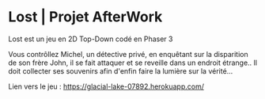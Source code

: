 # Lost | Projet AfterWork

Lost est un jeu en 2D Top-Down codé en Phaser 3

Vous contrôllez Michel, un détective privé, en enquêtant sur la disparition de son frère John, il se fait attaquer et se reveille dans un endroit étrange..
Il doit collecter ses souvenirs afin d'enfin faire la lumière sur la vérité...

Lien vers le jeu : https://glacial-lake-07892.herokuapp.com/
